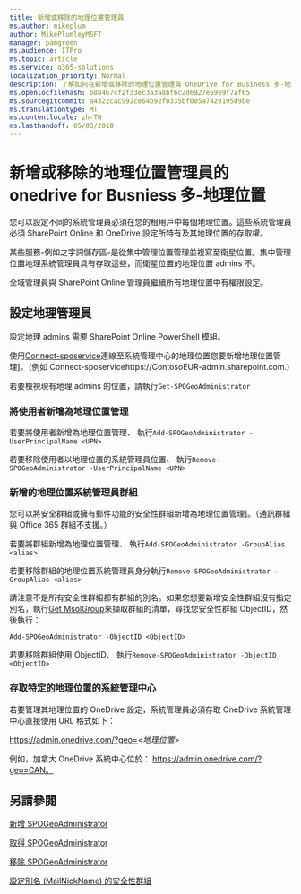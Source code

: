 ```yaml
---
title: 新增或移除的地理位置管理員
ms.author: mikeplum
author: MikePlumleyMSFT
manager: pamgreen
ms.audience: ITPro
ms.topic: article
ms.service: o365-solutions
localization_priority: Normal
description: 了解如何在新增或移除的地理位置管理員 OneDrive for Business 多-地理位置。
ms.openlocfilehash: b88467cf2f33ec3a3a8bf6c2d6927e69e9f7af65
ms.sourcegitcommit: a4322cac992ce64b92f0335bf005a7420195d9be
ms.translationtype: MT
ms.contentlocale: zh-TW
ms.lasthandoff: 05/03/2018
---
```

# <a name="add-or-remove-a-geo-administrator-in-onedrive-for-busniess-multi-geo"></a>新增或移除的地理位置管理員的 onedrive for Busniess 多-地理位置

您可以設定不同的系統管理員必須在您的租用戶中每個地理位置。這些系統管理員必須 SharePoint Online 和 OneDrive 設定所特有及其地理位置的存取權。

某些服務-例如之字詞儲存區-是從集中管理位置管理並複寫至衛星位置。集中管理位置地理系統管理員具有存取這些，而衛星位置的地理位置 admins 不。

全域管理員與 SharePoint Online 管理員繼續所有地理位置中有權限設定。

## <a name="configuring-geo-administrators"></a>設定地理管理員

設定地理 admins 需要 SharePoint Online PowerShell 模組。

使用[Connect-sposervice](https://docs.microsoft.com/powershell/module/sharepoint-online/Connect-SPOService)連線至系統管理中心的地理位置您要新增地理位置管理]。（例如 Connect-sposervicehttps://ContosoEUR-admin.sharepoint.com.)

若要檢視現有地理 admins 的位置，請執行`Get-SPOGeoAdministrator`

### <a name="adding-a-user-as-a-geo-admin"></a>將使用者新增為地理位置管理

若要將使用者新增為地理位置管理、 執行`Add-SPOGeoAdministrator -UserPrincipalName <UPN>`

若要移除使用者以地理位置的系統管理員位置、 執行`Remove-SPOGeoAdministrator -UserPrincipalName <UPN>`

### <a name="adding-a-group-as-a-geo-admin"></a>新增的地理位置系統管理員群組

您可以將安全群組或擁有郵件功能的安全性群組新增為地理位置管理]。（通訊群組與 Office 365 群組不支援。）

若要將群組新增為地理位置管理、 執行`Add-SPOGeoAdministrator -GroupAlias <alias>`

若要移除群組的地理位置系統管理員身分執行`Remove-SPOGeoAdministrator -GroupAlias <alias>`

請注意不是所有安全性群組都有群組的別名。如果您想要新增安全性群組沒有指定別名，執行[Get MsolGroup](https://docs.microsoft.com/en-us/powershell/module/msonline/get-msolgroup)來擷取群組的清單，尋找您安全性群組 ObjectID，然後執行：

`Add-SPOGeoAdministrator -ObjectID <ObjectID>`

若要移除群組使用 ObjectID、 執行`Remove-SPOGeoAdministrator -ObjectID <ObjectID>`

### <a name="accessing-the-admin-center-for-a-specific-geo-location"></a>存取特定的地理位置的系統管理中心

若要管理其地理位置的 OneDrive 設定，系統管理員必須存取 OneDrive 系統管理中心直接使用 URL 格式如下：

https://admin.onedrive.com/?geo=<*地理位置*>

例如，加拿大 OneDrive 系統中心位於： https://admin.onedrive.com/?geo=CAN。

## <a name="see-also"></a>另請參閱

[新增 SPOGeoAdministrator](https://docs.microsoft.com/powershell/module/sharepoint-online/add-spogeoadministrator)

[取得 SPOGeoAdministrator](https://docs.microsoft.com/powershell/module/sharepoint-online/get-spogeoadministrator)

[移除 SPOGeoAdministrator](https://docs.microsoft.com/powershell/module/sharepoint-online/remove-spogeoadministrator)

[設定別名 (MailNickName) 的安全性群組](https://docs.microsoft.com/en-us/powershell/module/azuread/set-azureadgroup)